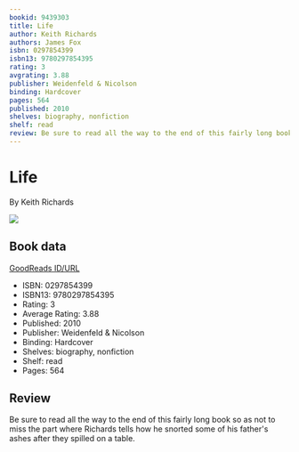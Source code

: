 ```yaml
---
bookid: 9439303
title: Life
author: Keith Richards
authors: James Fox
isbn: 0297854399
isbn13: 9780297854395
rating: 3
avgrating: 3.88
publisher: Weidenfeld & Nicolson
binding: Hardcover
pages: 564
published: 2010
shelves: biography, nonfiction
shelf: read
review: Be sure to read all the way to the end of this fairly long book so as not to miss the part where Richards tells how he snorted some of his father's ashes after they spilled on a table.
---
```


# Life

By Keith Richards

![](https://i.gr-assets.com/images/S/compressed.photo.goodreads.com/books/1327960451l/9439303.jpg)

## Book data

[GoodReads ID/URL](https://www.goodreads.com/book/show/9439303)

- ISBN: 0297854399
- ISBN13: 9780297854395
- Rating: 3
- Average Rating: 3.88
- Published: 2010
- Publisher: Weidenfeld & Nicolson
- Binding: Hardcover
- Shelves: biography, nonfiction
- Shelf: read
- Pages: 564

## Review

Be sure to read all the way to the end of this fairly long book so as not to miss the part where Richards tells how he snorted some of his father's ashes after they spilled on a table.

